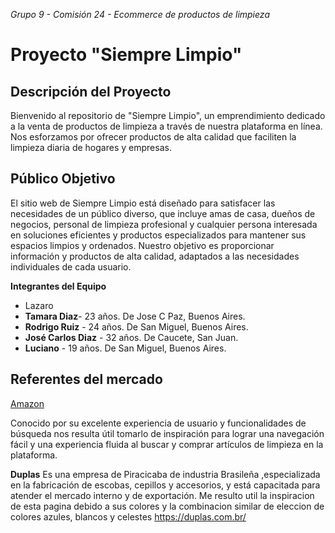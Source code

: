 *Grupo 9 - Comisión 24 - Ecommerce de productos de limpieza*

# Proyecto "Siempre Limpio"


## Descripción del Proyecto

  Bienvenido al repositorio de "Siempre Limpio", un emprendimiento dedicado a la venta de productos de limpieza a través de nuestra plataforma en línea. Nos esforzamos por ofrecer productos de alta calidad que faciliten la limpieza diaria de hogares y empresas.

## Público Objetivo

  El sitio web de Siempre Limpio está diseñado para satisfacer las necesidades de un público diverso, que incluye amas de casa, dueños de negocios, personal de limpieza profesional y cualquier persona interesada en soluciones eficientes y productos especializados para mantener sus espacios limpios y ordenados. Nuestro objetivo es proporcionar información y productos de alta calidad, adaptados a las necesidades individuales de cada usuario.


**Integrantes del Equipo**

   * Lazaro
   * **Tamara Diaz**- 23 años. De Jose C Paz, Buenos Aires.
   * **Rodrigo Ruiz** - 24 años. De San Miguel, Buenos Aires.
   * **José Carlos Diaz** -  32 años. De Caucete, San Juan.
   * **Luciano** - 19 años. De San Miguel, Buenos Aires.


## Referentes del mercado

[Amazon](https://www.amazon.com/)

 Conocido por su excelente experiencia de usuario y funcionalidades de búsqueda nos resulta útil tomarlo de inspiración para lograr una navegación fácil y una experiencia fluida al buscar y comprar artículos de limpieza en la plataforma.
 
 
 **Duplas**
 Es una empresa de Piracicaba de industria Brasileña ,especializada en la fabricación de escobas, cepillos y accesorios, y está capacitada para atender el mercado interno y de exportación.
 Me resulto util la inspiracion de esta pagina debido a sus colores y la
 combinacion similar de eleccion de colores azules, blancos y celestes 
 https://duplas.com.br/


 



